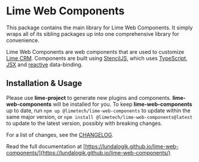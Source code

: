 # Lime Web Components

This package contains the main library for Lime Web Components. It simply wraps all of its sibling packages up into one comprehensive library for convenience.

Lime Web Components are web components that are used to customize [Lime CRM](https://lime-crm.se/). Components are built using [StencilJS](https://stenciljs.com/docs/introduction), which uses [TypeScript](https://www.typescriptlang.org), [JSX](https://reactjs.org/docs/introducing-jsx.html) and [reactive](https://en.wikipedia.org/wiki/Reactive_programming) data-binding.

## Installation & Usage

Please use **lime-project** to generate new plugins and components. **lime-web-components** will be installed for you. To keep **lime-web-components** up to date, run `npm up @limetech/lime-web-components` to update within the same major version, or `npm install @limetech/lime-web-components@latest` to update to the latest version, possibly with breaking changes.

For a list of changes, see the [CHANGELOG](https://github.com/Lundalogik/lime-web-components/blob/master/CHANGELOG.md).

Read the full documentation at [https://lundalogik.github.io/lime-web-components/](https://lundalogik.github.io/lime-web-components/)

